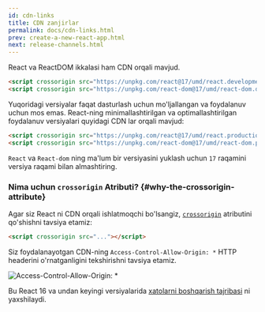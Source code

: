 ```yaml
---
id: cdn-links
title: CDN zanjirlar
permalink: docs/cdn-links.html
prev: create-a-new-react-app.html
next: release-channels.html
---
```


React va ReactDOM ikkalasi ham CDN orqali mavjud.

```html
<script crossorigin src="https://unpkg.com/react@17/umd/react.development.js"></script>
<script crossorigin src="https://unpkg.com/react-dom@17/umd/react-dom.development.js"></script>
```

Yuqoridagi versiyalar faqat dasturlash uchun mo'ljallangan va foydalanuv uchun mos emas. React-ning minimallashtirilgan va optimallashtirilgan  foydalanuv versiyalari quyidagi CDN lar orqali mavjud:

```html
<script crossorigin src="https://unpkg.com/react@17/umd/react.production.min.js"></script>
<script crossorigin src="https://unpkg.com/react-dom@17/umd/react-dom.production.min.js"></script>
```


`React` va `React-dom` ning ma'lum bir versiyasini yuklash uchun `17` raqamini versiya raqami bilan almashtiring.


### Nima uchun `crossorigin` Atributi? {#why-the-crossorigin-attribute}

Agar siz React ni CDN orqali ishlatmoqchi bo'lsangiz, [`crossorigin`](https://developer.mozilla.org/en-US/docs/Web/HTML/CORS_settings_attributes) atributini qo'shishni tavsiya etamiz:

```html
<script crossorigin src="..."></script>
```

Siz foydalanayotgan CDN-ning `Access-Control-Allow-Origin: *` HTTP headerini o'rnatganligini tekshirishni tavsiya etamiz.

![Access-Control-Allow-Origin: *](../images/docs/cdn-cors-header.png)

Bu React 16 va undan keyingi versiyalarida [xatolarni boshqarish tajribasi](/blog/2017/07/26/error-handling-in-react-16.html) ni yaxshilaydi.
